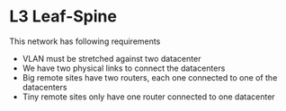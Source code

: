 # L3 Leaf-Spine
This network has following requirements
* VLAN must be stretched against two datacenter
* We have two physical links to connect the datacenters
* Big remote sites have two routers, each one connected to one of the datacenters
* Tiny remote sites only have one router connected to one datacenter

